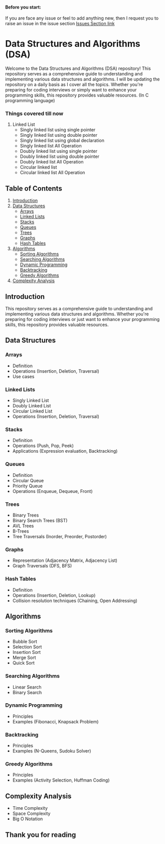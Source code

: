 #### Before you start:
If you are face any issue or feel to add anything new, then I request you to raise an issue in the issue section [Issues Section link](https://github.com/skytechrick/Data_Structure_And_Algorithms/issues)



# Data Structures and Algorithms (DSA)

Welcome to the Data Structures and Algorithms (DSA) repository! This repository serves as a comprehensive guide to understanding and implementing various data structures and algorithms. I will be updating the repository on a daily basis as I cover all the topics. Whether you're preparing for coding interviews or simply want to enhance your programming skills, this repository provides valuable resources. (In C programming language)

### Things covered till now
1. Linked List
    - Singly linked list using single pointer
    - Singly linked list using double pointer
    - Singly linked list using global declaration
    - Singly linked list All Operation
    - Doubly linked list using single pointer
    - Doubly linked list using double pointer
    - Doubly linked list All Operation
    - Circular linked list
    - Circular linked list All Operation


## Table of Contents

1. [Introduction](#introduction)
2. [Data Structures](#data-structures)
   - [Arrays](#arrays)
   - [Linked Lists](#linked-lists)
   - [Stacks](#stacks)
   - [Queues](#queues)
   - [Trees](#trees)
   - [Graphs](#graphs)
   - [Hash Tables](#hash-tables)
3. [Algorithms](#algorithms)
   - [Sorting Algorithms](#sorting-algorithms)
   - [Searching Algorithms](#searching-algorithms)
   - [Dynamic Programming](#dynamic-programming)
   - [Backtracking](#backtracking)
   - [Greedy Algorithms](#greedy-algorithms)
4. [Complexity Analysis](#complexity-analysis)

## Introduction

This repository serves as a comprehensive guide to understanding and implementing various data structures and algorithms. Whether you're preparing for coding interviews or just want to enhance your programming skills, this repository provides valuable resources.

## Data Structures

### Arrays
- Definition
- Operations (Insertion, Deletion, Traversal)
- Use cases

### Linked Lists
- Singly Linked List
- Doubly Linked List
- Circular Linked List
- Operations (Insertion, Deletion, Traversal)

### Stacks
- Definition
- Operations (Push, Pop, Peek)
- Applications (Expression evaluation, Backtracking)

### Queues
- Definition
- Circular Queue
- Priority Queue
- Operations (Enqueue, Dequeue, Front)

### Trees
- Binary Trees
- Binary Search Trees (BST)
- AVL Trees
- B-Trees
- Tree Traversals (Inorder, Preorder, Postorder)

### Graphs
- Representation (Adjacency Matrix, Adjacency List)
- Graph Traversals (DFS, BFS)

### Hash Tables
- Definition
- Operations (Insertion, Deletion, Lookup)
- Collision resolution techniques (Chaining, Open Addressing)

## Algorithms

### Sorting Algorithms
- Bubble Sort
- Selection Sort
- Insertion Sort
- Merge Sort
- Quick Sort

### Searching Algorithms
- Linear Search
- Binary Search

### Dynamic Programming
- Principles
- Examples (Fibonacci, Knapsack Problem)

### Backtracking
- Principles
- Examples (N-Queens, Sudoku Solver)

### Greedy Algorithms
- Principles
- Examples (Activity Selection, Huffman Coding)

## Complexity Analysis

- Time Complexity
- Space Complexity
- Big O Notation
## Thank you for reading

